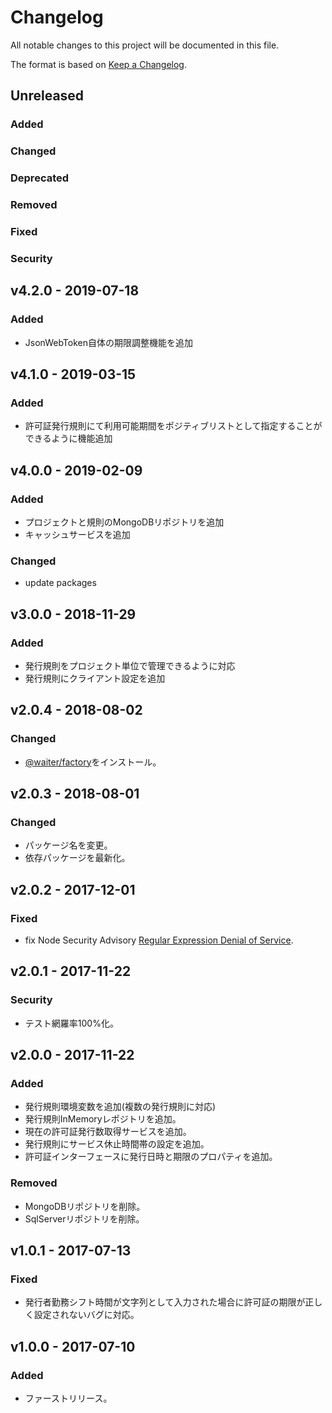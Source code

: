 # Changelog

All notable changes to this project will be documented in this file.

The format is based on [Keep a Changelog](http://keepachangelog.com/).

## Unreleased

### Added

### Changed

### Deprecated

### Removed

### Fixed

### Security

## v4.2.0 - 2019-07-18

### Added

- JsonWebToken自体の期限調整機能を追加

## v4.1.0 - 2019-03-15

### Added

- 許可証発行規則にて利用可能期間をポジティブリストとして指定することができるように機能追加

## v4.0.0 - 2019-02-09

### Added

- プロジェクトと規則のMongoDBリポジトリを追加
- キャッシュサービスを追加

### Changed

- update packages

## v3.0.0 - 2018-11-29

### Added

- 発行規則をプロジェクト単位で管理できるように対応
- 発行規則にクライアント設定を追加

## v2.0.4 - 2018-08-02

### Changed

- [@waiter/factory](https://www.npmjs.com/package/@waiter/factory)をインストール。

## v2.0.3 - 2018-08-01

### Changed

- パッケージ名を変更。
- 依存パッケージを最新化。

## v2.0.2 - 2017-12-01
### Fixed
- fix Node Security Advisory [Regular Expression Denial of Service](https://nodesecurity.io/advisories/532).

## v2.0.1 - 2017-11-22
### Security
- テスト網羅率100%化。

## v2.0.0 - 2017-11-22
### Added
- 発行規則環境変数を追加(複数の発行規則に対応)
- 発行規則InMemoryレポジトリを追加。
- 現在の許可証発行数取得サービスを追加。
- 発行規則にサービス休止時間帯の設定を追加。
- 許可証インターフェースに発行日時と期限のプロパティを追加。

### Removed
- MongoDBリポジトリを削除。
- SqlServerリポジトリを削除。


## v1.0.1 - 2017-07-13
### Fixed
- 発行者勤務シフト時間が文字列として入力された場合に許可証の期限が正しく設定されないバグに対応。

## v1.0.0 - 2017-07-10
### Added
- ファーストリリース。

